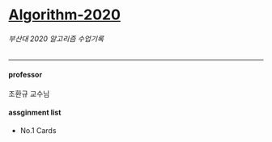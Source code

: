 # [Algorithm-2020](http://topaz.cs.pusan.ac.kr/~algo2020/)
###### 부산대 2020 알고리즘 수업기록
----
#### professor
조환규 교수님

#### assginment list   
- No.1 Cards

